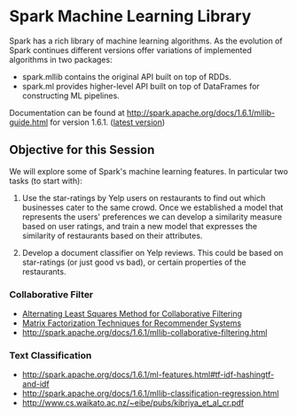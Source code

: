 # Spark Machine Learning Library

Spark has a rich library of machine learning algorithms. As the evolution of Spark continues different versions offer variations of implemented algorithms in two packages:
- spark.mllib contains the original API built on top of RDDs.
- spark.ml provides higher-level API built on top of DataFrames for constructing ML pipelines.

Documentation can be found at http://spark.apache.org/docs/1.6.1/mllib-guide.html for version 1.6.1. ([latest version](http://spark.apache.org/docs/latest/mllib-guide.html))

## Objective for this Session
We will explore some of Spark's machine learning features. In particular two tasks (to start with):
1. Use the star-ratings by Yelp users on restaurants to find out which businesses cater to the same crowd. Once we established a model that represents the users' preferences we can develop a similarity measure based on user ratings, and train a new model that expresses the similarity of restaurants based on their attributes.

2. Develop a document classifier on Yelp reviews. This could be based on star-ratings (or just good vs bad), or certain properties of the restaurants. 


### Collaborative Filter
- [Alternating Least Squares Method for Collaborative Filtering](https://bugra.github.io/work/notes/2014-04-19/alternating-least-squares-method-for-collaborative-filtering/)
- [Matrix Factorization Techniques for Recommender Systems](http://dl.acm.org/citation.cfm?id=1608614)
- http://spark.apache.org/docs/1.6.1/mllib-collaborative-filtering.html

### Text Classification
- http://spark.apache.org/docs/1.6.1/ml-features.html#tf-idf-hashingtf-and-idf
- http://spark.apache.org/docs/1.6.1/mllib-classification-regression.html
- http://www.cs.waikato.ac.nz/~eibe/pubs/kibriya_et_al_cr.pdf
